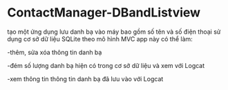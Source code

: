# ContactManager-DBandListview

tạo một ứng dụng lưu danh bạ vào máy bao gồm số tên và số điện thoại sử dụng cơ sở dữ liệu SQLite theo mô hình MVC 
app này có thể làm:

-thêm, sửa xóa thông tin danh bạ

-đém số lượng danh bạ hiện có trong cơ sở dữ liệu và xem với Logcat

-xem thông tin thông tin danh bạ đã lưu vào với Logcat 
